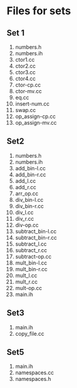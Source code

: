 # Files for sets

## Set 1

1. numbers.h
2. numbers.ih
3. ctor1.cc
4. ctor2.cc
5. ctor3.cc
6. ctor4.cc
7. ctor-cp.cc
8. ctor-mv.cc
9. eq.cc
10. insert-num.cc
11. swap.cc
12. op_assign-cp.cc
13. op_assign-mv.cc

## Set2

1. numbers.h
2. numbers.ih
3. add_bin-l.cc
4. add_bin-r.cc
5. add_l.cc
6. add_r.cc
7. arr_op.cc
8. div_bin-l.cc
9. div_bin-r.cc
10. div_l.cc
11. div_r.cc
12. div-op.cc
13. subtract_bin-l.cc
14. subtract_bin-r.cc
15. subtract_l.cc
16. subtract_r.cc
17. subtract-op.cc
18. mult_bin-l.cc
19. mult_bin-r.cc
20. mult_l.cc
21. mult_r.cc
22. mult-op.cc
23. main.ih

## Set3

1. main.ih
2. copy_file.cc

## Set5

1. main.ih
2. namespaces.cc
3. namespaces.h
